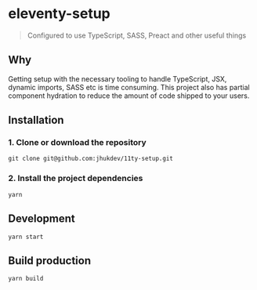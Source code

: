# eleventy-setup

> Configured to use TypeScript, SASS, Preact and other useful things

## Why

Getting setup with the necessary tooling to handle TypeScript, JSX, dynamic imports, SASS etc is time consuming. This project also has partial component hydration to reduce the amount of code shipped to your users.

## Installation

### 1. Clone or download the repository

```shell
git clone git@github.com:jhukdev/11ty-setup.git
```

### 2. Install the project dependencies

```shell
yarn
```

## Development

```shell
yarn start
```

## Build production

```shell
yarn build
```
